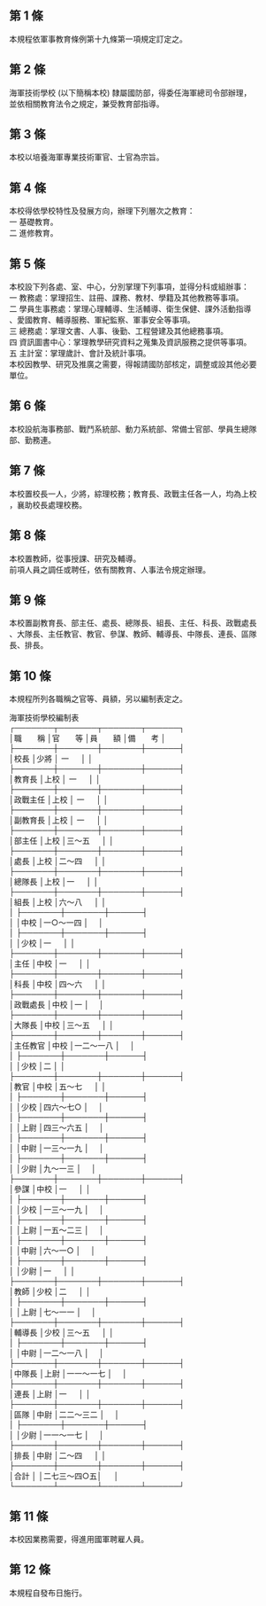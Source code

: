 第 1 條
-------
本規程依軍事教育條例第十九條第一項規定訂定之。

第 2 條
-------
海軍技術學校 (以下簡稱本校) 隸屬國防部，得委任海軍總司令部辦理，  
並依相關教育法令之規定，兼受教育部指導。

第 3 條
-------
本校以培養海軍專業技術軍官、士官為宗旨。

第 4 條
-------
本校得依學校特性及發展方向，辦理下列層次之教育：  
一  基礎教育。  
二  進修教育。

第 5 條
-------
本校設下列各處、室、中心，分別掌理下列事項，並得分科或組辦事：  
一  教務處：掌理招生、註冊、課務、教材、學籍及其他教務等事項。  
二  學員生事務處：掌理心理輔導、生活輔導、衛生保健、課外活動指導  
    、愛國教育、輔導服務、軍紀監察、軍事安全等事項。  
三  總務處：掌理文書、人事、後勤、工程營建及其他總務事項。  
四  資訊圖書中心：掌理教學研究資料之蒐集及資訊服務之提供等事項。  
五  主計室：掌理歲計、會計及統計事項。  
本校因教學、研究及推廣之需要，得報請國防部核定，調整或設其他必要  
單位。

第 6 條
-------
本校設航海事務部、戰鬥系統部、動力系統部、常備士官部、學員生總隊  
部、勤務連。

第 7 條
-------
本校置校長一人，少將，綜理校務；教育長、政戰主任各一人，均為上校  
，襄助校長處理校務。

第 8 條
-------
本校置教師，從事授課、研究及輔導。  
前項人員之調任或聘任，依有關教育、人事法令規定辦理。

第 9 條
-------
本校置副教育長、部主任、處長、總隊長、組長、主任、科長、政戰處長  
、大隊長、主任教官、教官、參謀、教師、輔導長、中隊長、連長、區隊  
長、排長。

第 10 條
--------
本規程所列各職稱之官等、員額，另以編制表定之。  
  
 海軍技術學校編制表  
┌───────┬───────┬───────┬──────┐  
│職　　稱      │官　　等      │員　　額      │備　　考    │  
├───────┼───────┼───────┼──────┤  
│校長          │少將          │  一      　  │            │  
├───────┼───────┼───────┼──────┤  
│教育長        │上校          │  一      　  │            │  
├───────┼───────┼───────┼──────┤  
│政戰主任      │上校          │  一      　  │            │  
├───────┼───────┼───────┼──────┤  
│副教育長      │上校          │  一      　  │            │  
├───────┼───────┼───────┼──────┤  
│部主任        │上校          │三～五  　    │            │  
├───────┼───────┼───────┼──────┤  
│處長          │上校          │二～四  　    │            │  
├───────┼───────┼───────┼──────┤  
│總隊長        │上校          │一      　    │            │  
├───────┼───────┼───────┼──────┤  
│組長          │上校          │六～八  　    │            │  
│              ├───────┼───────┼──────┤  
│              │中校          │一○～一四    │　          │  
│              ├───────┼───────┼──────┤  
│              │少校          │一      　    │            │  
├───────┼───────┼───────┼──────┤  
│主任          │中校          │一      　    │            │  
├───────┼───────┼───────┼──────┤  
│科長          │中校          │四～六  　    │            │  
├───────┼───────┼───────┼──────┤  
│政戰處長      │中校          │一            │　          │  
├───────┼───────┼───────┼──────┤  
│大隊長        │中校          │三～五  　    │            │  
├───────┼───────┼───────┼──────┤  
│主任教官      │中校          │一二～一八    │　          │  
│              ├───────┼───────┼──────┤  
│              │少校          │二            │            │  
├───────┼───────┼───────┼──────┤  
│教官          │中校          │五～七  　    │            │  
│              ├───────┼───────┼──────┤  
│              │少校          │四六～七○    │　          │  
│              ├───────┼───────┼──────┤  
│              │上尉          │四三～六五    │　          │  
│              ├───────┼───────┼──────┤  
│              │中尉          │一三～一九    │　          │  
│              ├───────┼───────┼──────┤  
│              │少尉          │九～一三      │　          │  
├───────┼───────┼───────┼──────┤  
│參謀          │中校          │一      　    │            │  
│              ├───────┼───────┼──────┤  
│              │少校          │一三～一九    │　          │  
│              ├───────┼───────┼──────┤  
│              │上尉          │一五～二三    │　          │  
│              ├───────┼───────┼──────┤  
│              │中尉          │六～一○      │　          │  
│              ├───────┼───────┼──────┤  
│              │少尉          │一      　    │            │  
├───────┼───────┼───────┼──────┤  
│教師          │少校          │二      　    │            │  
│              ├───────┼───────┼──────┤  
│              │上尉          │七～一一      │　          │  
├───────┼───────┼───────┼──────┤  
│輔導長        │少校          │三～五  　    │            │  
│              ├───────┼───────┼──────┤  
│              │中尉          │一二～一八    │　          │  
├───────┼───────┼───────┼──────┤  
│中隊長        │上尉          │一一～一七    │　          │  
├───────┼───────┼───────┼──────┤  
│連長          │上尉          │一      　    │            │  
├───────┼───────┼───────┼──────┤  
│區隊          │中尉          │二二～三二    │　          │  
│              ├───────┼───────┼──────┤  
│              │少尉          │一一～一七    │　          │  
├───────┼───────┼───────┼──────┤  
│排長          │中尉          │二～四  　    │            │  
├───────┼───────┼───────┼──────┤  
│合計          │              │二七三～四○五│        　  │  
└───────┴───────┴───────┴──────┘

第 11 條
--------
本校因業務需要，得進用國軍聘雇人員。

第 12 條
--------
本規程自發布日施行。

